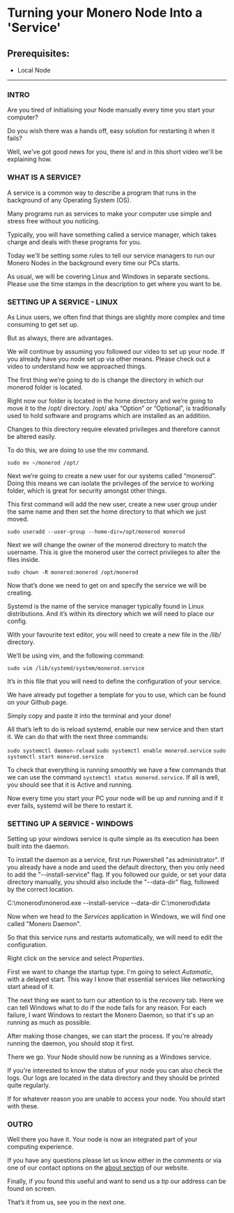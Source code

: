# Turning your Monero Node Into a 'Service'

## Prerequisites:

* Local Node

<hr/>

### INTRO

Are you tired of initialising your Node manually every time you start your computer?

Do you wish there was a hands off, easy solution for restarting it when it fails?

Well, we've got good news for you, there is! and in this short video we'll be explaining how.


### WHAT IS A SERVICE?

A service is a common way to describe a program that runs in the background of any Operating System (OS).

Many programs run as services to make your computer use simple and stress free without you noticing.

Typically, you will have something called a service manager, which takes charge and deals with these programs for you. 

Today we'll be setting some rules to tell our service managers to run our Monero Nodes in the background every time our PCs starts.

As usual, we will be covering Linux and Windows in separate sections. Please use the time stamps in the description to get where you want to be.

### SETTING UP A SERVICE - LINUX

As Linux users, we often find that things are slightly more complex and time consuming to get set up. 

But as always, there are advantages.

We will continue by assuming you followed our video to set up your node. If you already have you  node set up via other means. Please check out a video to understand how we approached things.

The first thing we’re going to do is change the directory in which our monerod folder is located. 

Right now our folder is located in the home directory and we’re going to move it to the /opt/ directory. /opt/ aka “Option” or “Optional”, is traditionally used to hold software and programs which are installed as an addition.

Changes to this directory require elevated privileges and therefore cannot be altered easily. 

To do this, we are doing to use the mv command.

`sudo mv ~/monerod /opt/`

Next we’re going to create a new user for our systems called “monerod”. Doing this means we can isolate the privileges of the service to working folder, which is great for security amongst other things.

This first command will add the new user, create a new user group under the same name and then set the home directory to that which we just moved.

`sudo useradd --user-group --home-dir=/opt/monerod monerod`

Next we will change the owner of the monerod directory to match the username. This is give the monerod user the correct privileges to alter the files inside. 

`sudo chown -R monerod:monerod /opt/monerod`

Now that’s done we need to get on and specify the service we will be creating.

Systemd is the name of the service manager typically found in Linux distributions. And it’s within its directory which we will need to place our config.

With your favourite text editor, you will need to create a new file in the */lib/* directory.

We’ll be using vim, and the following command:

`sudo vim /lib/systemd/system/monerod.service`

It’s in this file that you will need to define the configuration of your service.

We have already put together a template for you to use, which can be found on your Github page.

Simply copy and paste it into the terminal and your done!

All that’s left to do is reload systemd, enable our new service and then start it. We can do that with the next three commands:

`sudo systemctl daemon-reload`
`sudo systemctl enable monerod.service`
`sudo systemctl start monerod.service`

To check that everything is running smoothly we have a few commands that we can use the command `systemctl status monerod.service`. If all is well, you should see that it is Active and running.

Now every time you start your PC your node will be up and running and if it ever fails, systemd will be there to restart it.

### SETTING UP A SERVICE - WINDOWS

Setting up your windows service is quite simple as its execution has been built into the daemon.

To install the daemon as a service, first run Powershell "as administrator". If you already have a node and used the default directory, then you only need to add the "--install-service" flag.
If you followed our guide, or set your data directory manually, you should also include the "--data-dir" flag, followed by the correct location. 

 C:\monerod\monerod.exe --install-service --data-dir C:\monerod\data


Now when we head to the *Services* application in Windows, we will find one called "Monero Daemon".

So that this service runs and restarts automatically, we will need to edit the configuration.

Right click on the service and select *Properties*.

First we want to change the startup type. I'm going to select *Automatic*, with a delayed start. This way I know that essential services like networking start ahead of it.

The next thing we want to turn our attention to is the *recovery* tab. Here we can tell Windows what to do if the node fails for any reason. For each failure, I want Windows to restart the Monero Daemon, so that it's up an running as much as possible.

After making those changes, we can start the process. If you're already running the daemon, you should stop it first.

There we go. Your Node should now be running as a Windows service.

If you're interested to know the status of your node you can also check the logs. Our logs are located in the data directory and they should be printed quite regularly.

If for whatever reason you are unable to access your node. You should start with these.

### OUTRO

Well there you have it. Your node is now an integrated part of your computing experience.

If you have any questions please let us know either in the comments or via one of our contact options on the [about section](https://moneroguides.org/about/) of our website.

Finally, if you found this useful and want to send us a tip our address can be found on screen. 

That’s it from us, see you in the next one.
